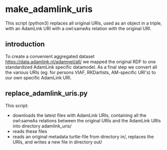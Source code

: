 # make_adamlink_uris

This script (python3) replaces all original URIs, used as an object in a triple, with an AdamLink URI with a owl:sameAs relation with the original URI.

## introduction
To create a convenient aggregated dataset <https://data.adamlink.nl/adamnet/all/> we mapped the original RDF to one standardized AdamLink specific datamodel. As a final step we convert all the various URIs (eg. for persons VIAF, RKDartists, AM-specific URI's) to our own specific AdamLink URI.

## replace_adamlink_uris.py
This script:
- downloads the latest files with AdamLink URIs, containing all the owl:sameAs relations between the original URIs and the AdamLink URIs into directory adamlink_uris/
- reads these files
- reads an original metadata turtle-file from directory in/, replaces the URIs, and writes a new file in directory out/
